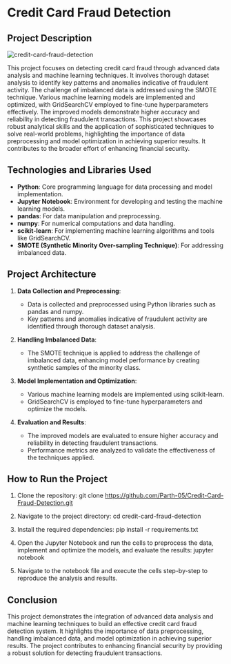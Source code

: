 # Credit Card Fraud Detection

## Project Description
![credit-card-fraud-detection](https://github.com/Parth-05/Credit-Card-Fraud-Detection/assets/102514687/04d5924f-b17a-4042-aece-2d02efdc9b17)

This project focuses on detecting credit card fraud through advanced data analysis and machine learning techniques. It involves thorough dataset analysis to identify key patterns and anomalies indicative of fraudulent activity. The challenge of imbalanced data is addressed using the SMOTE technique. Various machine learning models are implemented and optimized, with GridSearchCV employed to fine-tune hyperparameters effectively. The improved models demonstrate higher accuracy and reliability in detecting fraudulent transactions. This project showcases robust analytical skills and the application of sophisticated techniques to solve real-world problems, highlighting the importance of data preprocessing and model optimization in achieving superior results. It contributes to the broader effort of enhancing financial security.

## Technologies and Libraries Used

- **Python**: Core programming language for data processing and model implementation.
- **Jupyter Notebook**: Environment for developing and testing the machine learning models.
- **pandas**: For data manipulation and preprocessing.
- **numpy**: For numerical computations and data handling.
- **scikit-learn**: For implementing machine learning algorithms and tools like GridSearchCV.
- **SMOTE (Synthetic Minority Over-sampling Technique)**: For addressing imbalanced data.

## Project Architecture

1. **Data Collection and Preprocessing**:
    - Data is collected and preprocessed using Python libraries such as pandas and numpy.
    - Key patterns and anomalies indicative of fraudulent activity are identified through thorough dataset analysis.
    
2. **Handling Imbalanced Data**:
    - The SMOTE technique is applied to address the challenge of imbalanced data, enhancing model performance by creating synthetic samples of the minority class.
    
3. **Model Implementation and Optimization**:
    - Various machine learning models are implemented using scikit-learn.
    - GridSearchCV is employed to fine-tune hyperparameters and optimize the models.
    
4. **Evaluation and Results**:
    - The improved models are evaluated to ensure higher accuracy and reliability in detecting fraudulent transactions.
    - Performance metrics are analyzed to validate the effectiveness of the techniques applied.

## How to Run the Project

1. Clone the repository:
    git clone https://github.com/Parth-05/Credit-Card-Fraud-Detection.git
    
2. Navigate to the project directory:
    cd credit-card-fraud-detection
    
3. Install the required dependencies:
    pip install -r requirements.txt
    
4. Open the Jupyter Notebook and run the cells to preprocess the data, implement and optimize the models, and evaluate the results:
    jupyter notebook
    
5. Navigate to the notebook file and execute the cells step-by-step to reproduce the analysis and results.

## Conclusion

This project demonstrates the integration of advanced data analysis and machine learning techniques to build an effective credit card fraud detection system. It highlights the importance of data preprocessing, handling imbalanced data, and model optimization in achieving superior results. The project contributes to enhancing financial security by providing a robust solution for detecting fraudulent transactions.
